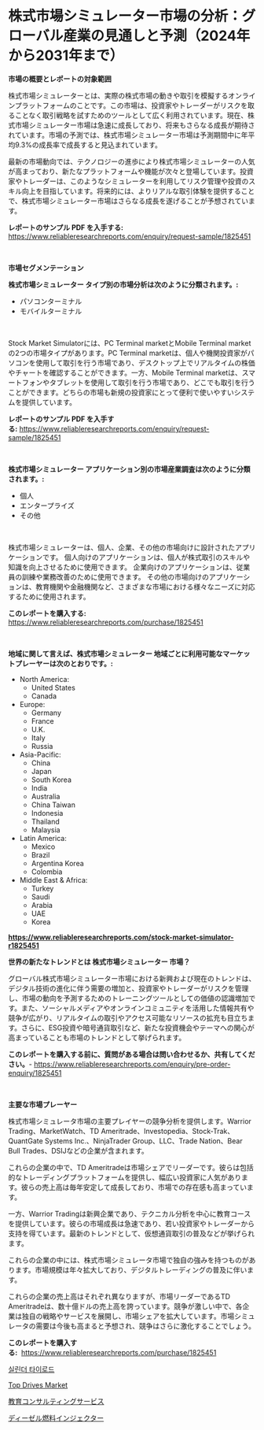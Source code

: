 <p><h1>株式市場シミュレーター市場の分析：グローバル産業の見通しと予測（2024年から2031年まで）</h1></p><p><strong>市場の概要とレポートの対象範囲</strong></p>
<p><p>株式市場シミュレーターとは、実際の株式市場の動きや取引を模擬するオンラインプラットフォームのことです。この市場は、投資家やトレーダーがリスクを取ることなく取引戦略を試すためのツールとして広く利用されています。現在、株式市場シミュレーター市場は急速に成長しており、将来もさらなる成長が期待されています。市場の予測では、株式市場シミュレーター市場は予測期間中に年平均9.3%の成長率で成長すると見込まれています。</p><p>最新の市場動向では、テクノロジーの進歩により株式市場シミュレーターの人気が高まっており、新たなプラットフォームや機能が次々と登場しています。投資家やトレーダーは、このようなシミュレーターを利用してリスク管理や投資のスキル向上を目指しています。将来的には、よりリアルな取引体験を提供することで、株式市場シミュレーター市場はさらなる成長を遂げることが予想されています。</p></p>
<p><strong>レポートのサンプル PDF を入手する:</strong> <a href="https://www.reliableresearchreports.com/enquiry/request-sample/1825451">https://www.reliableresearchreports.com/enquiry/request-sample/1825451</a></p>
<p>&nbsp;</p>
<p><strong>市場セグメンテーション</strong></p>
<p><strong>株式市場シミュレーター タイプ別の市場分析は次のように分類されます。:</strong></p>
<p><ul><li>パソコンターミナル</li><li>モバイルターミナル</li></ul></p>
<p>&nbsp;</p>
<p><p>Stock Market Simulatorには、PC Terminal marketとMobile Terminal marketの2つの市場タイプがあります。PC Terminal marketは、個人や機関投資家がパソコンを使用して取引を行う市場であり、デスクトップ上でリアルタイムの株価やチャートを確認することができます。一方、Mobile Terminal marketは、スマートフォンやタブレットを使用して取引を行う市場であり、どこでも取引を行うことができます。どちらの市場も新規の投資家にとって便利で使いやすいシステムを提供しています。</p></p>
<p><strong>レポートのサンプル PDF を入手する:</strong>&nbsp;<a href="https://www.reliableresearchreports.com/enquiry/request-sample/1825451">https://www.reliableresearchreports.com/enquiry/request-sample/1825451</a></p>
<p>&nbsp;</p>
<p><strong> 株式市場シミュレーター アプリケーション別の市場産業調査は次のように分類されます。:</strong></p>
<p><ul><li>個人</li><li>エンタープライズ</li><li>その他</li></ul></p>
<p>&nbsp;</p>
<p><p>株式市場シミュレーターは、個人、企業、その他の市場向けに設計されたアプリケーションです。 個人向けのアプリケーションは、個人が株式取引のスキルや知識を向上させるために使用できます。 企業向けのアプリケーションは、従業員の訓練や業務改善のために使用できます。 その他の市場向けのアプリケーションは、教育機関や金融機関など、さまざまな市場における様々なニーズに対応するために使用されます。</p></p>
<p><strong>このレポートを購入する:</strong>&nbsp; <a href="https://www.reliableresearchreports.com/purchase/1825451">https://www.reliableresearchreports.com/purchase/1825451</a></p>
<p>&nbsp;</p>
<p><strong>地域に関して言えば、株式市場シミュレーター 地域ごとに利用可能なマーケットプレーヤーは次のとおりです。:</strong></p>
<p><ul>
    <li>
        North America:
        <ul>
            <li>United States</li>
            <li>Canada</li>
        </ul>
    </li>
    <li>
        Europe:
        <ul>
            <li>Germany</li>
            <li>France</li>
            <li>U.K.</li>
            <li>Italy</li>
            <li>Russia</li>
        </ul>
    </li>
    <li>
        Asia-Pacific:
        <ul>
            <li>China</li>
            <li>Japan</li>
            <li>South Korea</li>
            <li>India</li>
            <li>Australia</li>
            <li>China Taiwan</li>
            <li>Indonesia</li>
            <li>Thailand</li>
            <li>Malaysia</li>
        </ul>
    </li>
    <li>
        Latin America:
        <ul>
            <li>Mexico</li>
            <li>Brazil</li>
            <li>Argentina Korea</li>
            <li>Colombia</li>
        </ul>
    </li>
    <li>
        Middle East & Africa:
        <ul>
            <li>Turkey</li>
            <li>Saudi</li>
            <li>Arabia</li>
            <li>UAE</li>
            <li>Korea</li>
        </ul>
    </li>
    </ul></p>
<p><strong><a href="https://www.reliableresearchreports.com/stock-market-simulator-r1825451">https://www.reliableresearchreports.com/stock-market-simulator-r1825451</a></strong>&nbsp;</p>
<p><strong>世界の新たなトレンドとは 株式市場シミュレーター 市場？</strong></p>
<p><p>グローバル株式市場シミュレーター市場における新興および現在のトレンドは、デジタル技術の進化に伴う需要の増加と、投資家やトレーダーがリスクを管理し、市場の動向を予測するためのトレーニングツールとしての価値の認識増加です。また、ソーシャルメディアやオンラインコミュニティを活用した情報共有や競争が広がり、リアルタイムの取引やアクセス可能なリソースの拡充も目立ちます。さらに、ESG投資や暗号通貨取引など、新たな投資機会やテーマへの関心が高まっていることも市場のトレンドとして挙げられます。</p></p>
<p><strong>このレポートを購入する前に、質問がある場合は問い合わせるか、共有してください。</strong>- <a href="https://www.reliableresearchreports.com/enquiry/pre-order-enquiry/1825451">https://www.reliableresearchreports.com/enquiry/pre-order-enquiry/1825451</a></p>
<p>&nbsp;</p>
<p><strong>主要な市場プレーヤー</strong></p>
<p><p>株式市場シミュレータ市場の主要プレイヤーの競争分析を提供します。Warrior Trading、MarketWatch、TD Ameritrade、Investopedia、Stock-Trak、QuantGate Systems Inc.、NinjaTrader Group、LLC、Trade Nation、Bear Bull Trades、DSIJなどの企業が含まれます。</p><p>これらの企業の中で、TD Ameritradeは市場シェアでリーダーです。彼らは包括的なトレーディングプラットフォームを提供し、幅広い投資家に人気があります。彼らの売上高は毎年安定して成長しており、市場での存在感も高まっています。</p><p>一方、Warrior Tradingは新興企業であり、テクニカル分析を中心に教育コースを提供しています。彼らの市場成長は急速であり、若い投資家やトレーダーから支持を得ています。最新のトレンドとして、仮想通貨取引の普及などが挙げられます。</p><p>これらの企業の中には、株式市場シミュレータ市場で独自の強みを持つものがあります。市場規模は年々拡大しており、デジタルトレーディングの普及に伴います。</p><p>これらの企業の売上高はそれぞれ異なりますが、市場リーダーであるTD Ameritradeは、数十億ドルの売上高を誇っています。競争が激しい中で、各企業は独自の戦略やサービスを展開し、市場シェアを拡大しています。市場シミュレータの需要は今後も高まると予想され、競争はさらに激化することでしょう。</p></p>
<p><strong>このレポートを購入する:</strong>&nbsp;&nbsp;<a href="https://www.reliableresearchreports.com/purchase/1825451">https://www.reliableresearchreports.com/purchase/1825451</a></p>
<p><p><a href="https://medium.com/@ukaszduda1/%EC%8B%A4%EB%A6%B0%EB%8D%94-%ED%83%80%EC%9D%B4%EB%A1%9C%EB%93%9C-%EC%8B%9C%EC%9E%A5-%EC%8B%9C%EC%9E%A5cagr-%EC%8B%9C%EC%9E%A5-%EB%8F%99%ED%96%A5-%EB%B0%8F-%EC%84%B1%EC%9E%A5-%EC%A0%84%EB%9E%B5%EC%97%90-%EB%8C%80%ED%95%9C-%ED%86%B5%EC%B0%B0%EB%A0%A5-5899fa67a0ca">실린더 타이로드</a></p><p><a href="https://github.com/mbisetmhermsr/Market-Research-Report-List-2/blob/main/top-drives-market.md">Top Drives Market</a></p><p><a href="https://github.com/laurenreichert/Market-Research-Report-List-1/blob/main/745464331639.md">教育コンサルティングサービス</a></p><p><a href="https://github.com/RodHoppe07/Market-Research-Report-List-1/blob/main/247371331640.md">ディーゼル燃料インジェクター</a></p></p>